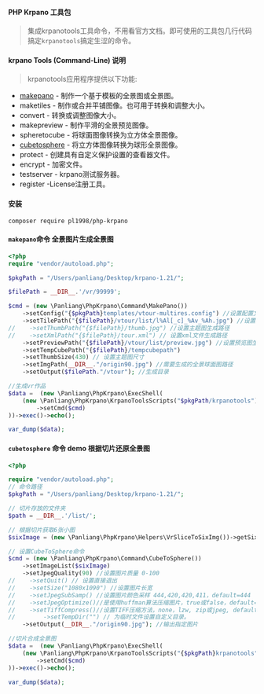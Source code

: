 #### PHP Krpano 工具包

> 集成krpanotools工具命令，不用看官方文档。即可使用的工具包几行代码搞定`krpanotools`搞定生涩的命令。

#### krpano Tools (Command-Line) 说明
 > krpanotools应用程序提供以下功能:
 * [makepano](/tests/make_pano_test.php) - 制作一个基于模板的全景图或全景图。
 * maketiles - 制作或合并平铺图像。也可用于转换和调整大小。
 * convert - 转换或调整图像大小。
 * makepreview - 制作平滑的全景预览图像。
 * spheretocube - 将球面图像转换为立方体全景图像。
 * [cubetosphere](/tests/cubetosphere_test.php) - 将立方体图像转换为球形全景图像。
 * protect - 创建具有自定义保护设置的查看器文件。
 * encrypt - 加密文件。
 * testserver - krpano测试服务器。
 * register -License注册工具。

#### 安装
```shell
composer require pl1998/php-krpano
```

#### `makepano`命令 全景图片生成全景图
```php
<?php
require "vendor/autoload.php";

$pkgPath = "/Users/panliang/Desktop/krpano-1.21/";

$filePath = __DIR__.'/vr/99999';

$cmd = (new \Panliang\PhpKrpano\Command\MakePano())
    ->setConfig("{$pkgPath}templates/vtour-multires.config") //设置配置文件
    ->setTilePath("{$filePath}/vtour/list/l%Al[_c]_%Av_%Ah.jpg") //设置切片规则
//    ->setThumbPath("{$filePath}/thumb.jpg") //设置主题图生成路径
//    ->setXmlPath("{$filePath}/tour.xml") // 设置xml文件生成路径
    ->setPreviewPath("{$filePath}/vtour/list/preview.jpg") //设置预览图生成路径
    ->setTempCubePath("{$filePath}/tempcubepath")
    ->setThumbSize(430) // 设置主题图尺寸
    ->setImgPath(__DIR__."/origin90.jpg") //需要生成的全景球面图路径
    ->setOutput($filePath."/vtour"); //生成目录

//生成vr作品
$data =  (new \Panliang\PhpKrpano\ExecShell(
    (new \Panliang\PhpKrpano\KrpanoToolsScripts("$pkgPath/krpanotools"))
        ->setCmd($cmd)
))->exec()->echo();

var_dump($data);

```

#### `cubetosphere` 命令 demo 根据切片还原全景图
```PHP
<?php

require "vendor/autoload.php";
// 命令路径
$pkgPath = "/Users/panliang/Desktop/krpano-1.21/";

// 切片存放的文件夹
$path = __DIR__.'/list/';

// 根据切片获取6张小图
$sixImage = (new \Panliang\PhpKrpano\Helpers\VrSliceToSixImg())->getSixImage($path);

// 设置CubeToSphere命令
$cmd = (new \Panliang\PhpKrpano\Command\CubeToSphere())
    ->setImageList($sixImage)
    ->setJpegQuality(90) //设置图片质量 0-100
//    ->setQuit() // 设置直接退出
//    ->setSize("1080x1090") //设置图片长宽
//    ->setJpegSubSamp() //设置图片颜色采样 444,420,420,411，default=444
//    ->setJpegOptimize()//是使用huffman算法压缩图片，true或false，default=true。
//    ->setTiffCompress()//设置TIFF压缩方法，none，lzw, zip或jpeg, default=lzw。
//        ->setTempDir("") // 为临时文件设置自定义目录。
    ->setOutput(__DIR__."/origin90.jpg"); //输出指定图片

//切片合成全景图
$data =  (new \Panliang\PhpKrpano\ExecShell(
    (new \Panliang\PhpKrpano\KrpanoToolsScripts("{$pkgPath}krpanotools"))
        ->setCmd($cmd)
))->exec()->echo();

var_dump($data);


```

